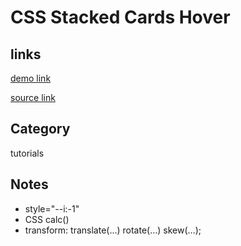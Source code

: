 # CSS Stacked Cards Hover

## links
[demo link](https://aldopolojr.github.io/stacked-cards-hover/)

[source link](https://youtu.be/Y2P3wjQCxjY)

## Category
tutorials

## Notes
- style="--i:-1"
- CSS calc()
- transform: translate(…) rotate(…) skew(…);